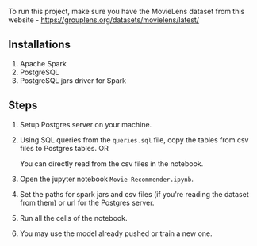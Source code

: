To run this project, make sure you have the MovieLens dataset from this website - https://grouplens.org/datasets/movielens/latest/

## Installations 
1. Apache Spark
2. PostgreSQL
3. PostgreSQL jars driver for Spark

## Steps
1. Setup Postgres server on your machine.
2. Using SQL queries from the `queries.sql` file, copy the tables from csv files to Postgres tables. OR
   
   You can directly read from the csv files in the notebook.
3. Open the jupyter notebook `Movie Recommender.ipynb`. 
4. Set the paths for spark jars and csv files (if you're reading the dataset from them) or url for the Postgres server.
5. Run all the cells of the notebook.
6. You may use the model already pushed or train a new one. 
